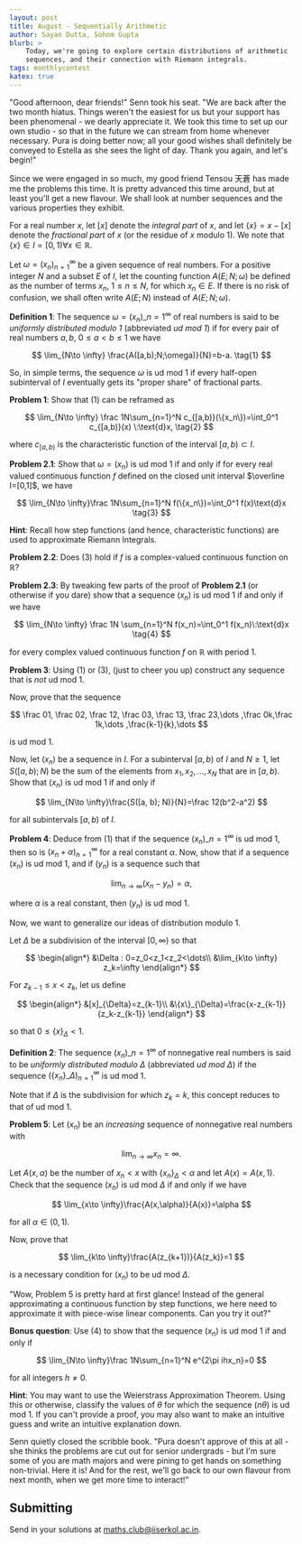 ```yaml
---
layout: post
title: August - Sequentially Arithmetic
author: Sayan Dutta, Sohom Gupta
blurb: >
    Today, we're going to explore certain distributions of arithmetic
    sequences, and their connection with Riemann integrals.
tags: monthlycontest
katex: true
---
```



"Good afternoon, dear friends!" Senn took his seat. "We are back after the two
month hiatus. Things weren't the easiest for us but your support has been
phenomenal - we dearly appreciate it. We took this time to set up our own
studio - so that in the future we can stream from home whenever necessary. Pura
is doing better now; all your good wishes shall definitely be conveyed to
Estella as she sees the light of day. Thank you again, and let's begin!"

Since we were engaged in so much, my good friend Tensou 天蒼 has made me the
problems this time. It is pretty advanced this time around, but at least you'll
get a new flavour. We shall look at number sequences and the various properties
they exhibit.

For a real number $x$, let $[x]$ denote the _integral part_ of $x$, and let
$\{x\}=x-[x]$ denote the _fractional part_ of $x$ (or the residue of $x$ modulo
1). We note that $\{x\}\in I=[0,1)\forall x\in \mathbb R$.

Let $\omega=(x_n)_{n=1}^\infty$ be a given sequence of real numbers. For a positive
integer $N$ and a subset $E$ of $I$, let the counting function $A(E; N;
\omega)$ be defined as the number of terms $x_n$, $1 \le n \le N$, for which
$x_n\in E$. If there is no risk of confusion, we shall often write $A(E; N)$
instead of $A(E; N; \omega)$.

**Definition 1**: The sequence $\omega = (x_n)\_{n=1}^\infty$ of real numbers is
said to be _uniformly distributed modulo 1_ (abbreviated _ud mod 1_) if for
every pair of real numbers $a,b$, $0\le a<b\le 1$ we have

$$
    \lim_{N\to \infty} \frac{A([a,b);N;\omega)}{N}=b-a. \tag{1}
$$

So, in simple terms, the sequence $\omega$ is ud mod 1 if every half-open
subinterval of $I$ eventually gets its "proper share" of fractional parts.

**Problem 1**: Show that $(1)$ can be reframed as

$$
    \lim_{N\to \infty} \frac 1N\sum_{n=1}^N c_{[a,b)}(\{x_n\})=\int_0^1
    c_{[a,b)}(x) \:\text{d}x, \tag{2}
$$

where $c_{[a,b)}$ is the characteristic function of the interval $[a,b)\subset
I$.

**Problem 2.1**: Show that $\omega=(x_n)$ is ud mod 1 if and only if for every
real valued continuous function $f$ defined on the closed unit interval
$\overline I=[0,1]$, we have

$$
    \lim_{N\to \infty}\frac 1N\sum_{n=1}^N f(\{x_n\})=\int_0^1 f(x)\text{d}x
    \tag{3}
$$

**Hint**: Recall how step functions (and hence, characteristic functions) are
used to approximate Riemann Integrals.

**Problem 2.2**: Does $(3)$ hold if $f$ is a complex-valued continuous function
on $\mathbb R$?

**Problem 2.3**: By tweaking few parts of the proof of **Problem 2.1** (or
otherwise if you dare) show that a sequence $(x_n)$ is ud mod 1 if and only if
we have

$$
    \lim_{N\to \infty} \frac 1N \sum_{n=1}^N f(x_n)=\int_0^1 f(x_n)\:\text{d}x
    \tag{4}
$$

for every complex valued continuous function $f$ on $\mathbb R$ with period 1.

**Problem 3**: Using $(1)$ or $(3)$, (just to cheer you up) construct any
sequence that is _not_ ud mod 1.

Now, prove that the sequence

$$
    \frac 01, \frac 02, \frac 12, \frac 03, \frac 13, \frac 23,\dots ,\frac
    0k,\frac 1k,\dots ,\frac{k-1}{k},\dots
$$

is ud mod 1.

Now, let $(x_n)$ be a sequence in $I$. For a subinterval $[a, b)$ of $I$ and $N
\ge 1$, let $S([a, b); N)$ be the sum of the elements from $x_1, x_2,\dots
,x_N$ that are in $[a, b)$. Show that $(x_n)$ is ud mod 1 if and only if

$$
    \lim_{N\to \infty}\frac{S([a, b); N)}{N}=\frac 12(b^2-a^2)
$$

for all subintervals $[a,b)$ of $I$.

**Problem 4**: Deduce from $(1)$ that if the sequence $(x_n)\_{n=1}^\infty$ is
ud mod 1, then so is $(x_n+\alpha)_{n=1}^\infty$ for a real constant $\alpha$.
Now, show that if a sequence $(x_n)$ is ud mod 1, and if $(y_n)$ is a sequence
such that

$$
    \lim_{n\to \infty}(x_n-y_n)=\alpha,
$$

where $\alpha$ is a real constant, then $(y_n)$ is ud mod 1.

Now, we want to generalize our ideas of distribution modulo 1.

Let $\Delta$ be a subdivision of the interval $[0,\infty)$ so that

$$
\begin{align*}
    &\Delta : 0=z_0<z_1<z_2<\dots\\
    &\lim_{k\to \infty} z_k=\infty
\end{align*}
$$

For $z_{k-1}\le x<z_k$, let us define

$$
\begin{align*}
    &[x]_{\Delta}=z_{k-1}\\
    &\{x\}_{\Delta}=\frac{x-z_{k-1}}{z_k-z_{k-1}}
\end{align*}
$$

so that $0\le \{x\}_{\Delta}<1$.

**Definition 2**: The sequence $(x_n)\_{n=1}^\infty$ of nonnegative real numbers
is said to be _uniformly distributed modulo $\Delta$_ (abbreviated _ud mod
$\Delta$_) if the sequence $(\{x_n\}\_{\Delta})_{n=1}^\infty$ is ud mod 1.

Note that if $\Delta$ is the subdivision for which $z_k=k$, this concept
reduces to that of ud mod 1.

**Problem 5**: Let $(x_n)$ be an _increasing_ sequence of nonnegative real numbers with

$$
    \lim_{n\to \infty} x_n=\infty.
$$

Let $A(x,\alpha)$ be the number of $x_n<x$ with $\{x_n\}_{\Delta}<\alpha$ and
let $A(x)=A(x,1)$. Check that the sequence $(x_n)$ is ud mod $\Delta$ if and
only if we have

$$
    \lim_{x\to \infty}\frac{A(x,\alpha)}{A(x)}=\alpha
$$

for all $\alpha\in(0,1)$.

Now, prove that

$$
    \lim_{k\to \infty}\frac{A(z_{k+1})}{A(z_k)}=1
$$

is a necessary condition for $(x_n)$ to be ud mod $\Delta$.

"Wow, Problem 5 is pretty hard at first glance! Instead of the general
approximating a continuous function by step functions, we here need to
approximate it with piece-wise linear components. Can you try it out?" 

**Bonus question**: Use $(4)$ to show that the sequence $(x_n)$ is ud mod 1 if and only if

$$
    \lim_{N\to \infty}\frac 1N\sum_{n=1}^N e^{2\pi ihx_n}=0
$$

for all integers $h\neq 0$.

**Hint**: You may want to use the Weierstrass Approximation Theorem. Using this
or otherwise, classify the values of $\theta$ for which the sequence
$(n\theta)$ is ud mod 1. If you can't provide a proof, you may also want to
make an intuitive guess and write an intuitive explanation down.

Senn quietly closed the scribble book. "Pura doesn't approve of this at all -
she thinks the problems are cut out for senior undergrads - but I'm sure some
of you are math majors and were pining to get hands on something non-trivial.
Here it is! And for the rest, we'll go back to our own flavour from next month,
when we get more time to interact!"

## Submitting

Send in your solutions at
[maths.club@iiserkol.ac.in](mailto:maths.club@iiserkol.ac.in).

